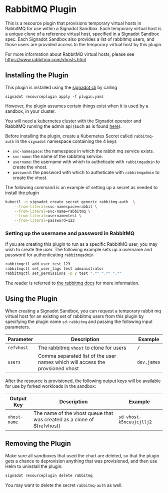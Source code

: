 # RabbitMQ Plugin

This is a resource plugin that provisions temporary virtual hosts in RabbitMQ
for use within a Signadot Sandbox.  Each temporary virtual host is a unique
clone of a reference virtual host, specified in a Signadot Sandbox spec. Each
Signadot Sandbox also provides a list of rabbitmq users, and those users are
provided access to the temporary virtual host by this plugin.

For more information about RabbitMQ virtual hosts, please see
https://www.rabbitmq.com/vhosts.html

## Installing the Plugin

This plugin is installed using the [signadot cli](https://docs.signadot.com/docs/cli) 
by calling
```
signadot resourceplugin apply -f plugin.yaml
```

However, the plugin assumes certain things exist when it is used by a sandbox,
in your cluster.

You will need a kubernetes cluster with the Signadot operator and RabbitMQ
running the admin api (such as is found
[here](https://github.com/bitnami/charts/tree/master/bitnami/rabbitmq)).

Before installing the plugin, create a Kubernetes Secret called `rabbitmq-auth` in
the `signadot` namespace containing the 4 keys 
- `svc-namespace`: the namespace in which the rabbit mq service exists.
- `svc-name`: the name of the rabbitmq service.
- `username`: the username with which to autheticate with `rabbitmqadmin`
to create the vhost.
- `password`: the password with which to autheticate with `rabbitmqadmin`
to create the vhost.

The following command is an example of setting up a secret as needed to install the
plugin

```sh
kubectl -n signadot create secret generic rabbitmq-auth  \
	--from-literal=svc-namespace=rabbit \
	--from-literal=svc-name=rabbitmq \
	--from-literal=username=test \
	--from-literal=password=123
```

### Setting up the username and password in RabbitMQ

If you are creating this plugin to run as a specific RabbitMQ user, you may
wish to create the user.  The following example sets up a username and password
for authenticating `rabbitmqadmin`

```sh
rabbitmqctl add_user test 123
rabbitmqctl set_user_tags test administrator 
rabbitmqctl set_permissions -p / test ".*" ".*" ".*"
```

The reader is referred to [the rabbitmq docs](https://www.rabbitmq.com/cli.html#remote-nodes)
for more information.


## Using the Plugin

When creating a Signadot Sandbox, you can request a temporary rabbit mq virtual host for
an existing set of rabbitmq users from this plugin by specifying the plugin name 
`sd-rabbitmq` and passing the following input parameters.

Parameter | Description | Example
--------- | ----------- | -------
`refvhost` | The rabbitmq `vhost` to clone for users | `/`
`users` | Comma separated list of the user names which will access the provsioned vhost | `dev,james`

After the resource is provisioned, the following output keys will be available
for use by forked workloads in the sandbox:

Output Key | Description | Example
---------- | ----------- | -------
`vhost-name` | The name of the vhost queue that was created as a clone of ${refvhost} | `sd-vhost-k5ncuujcjllj2`

## Removing the Plugin

Make sure all sandboxes that used the chart are deleted, so that the plugin gets
a chance to deprovision anything that was provisioned, and then use Helm to
uninstall the plugin:

```sh
signadot resourceplugin delete rabbitmq
```

You may want to delete the secret `rabbitmq-auth` as well.


